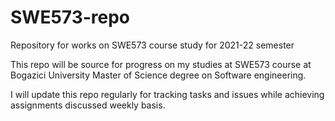 # SWE573-repo
Repository for works on SWE573 course study for 2021-22 semester

This repo will be source for progress on my studies at SWE573 course at Bogazici University Master of Science degree on Software engineering.

I will update this repo regularly for tracking tasks and issues while achieving assignments discussed weekly basis.
